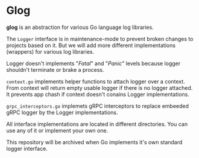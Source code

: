 # Glog

__glog__ is an abstraction for various Go language log libraries.

The ```Logger``` interface is in maintenance-mode to prevent broken changes to projects based on it. But we will add more different implementations (wrappers) for various log libraries. 

Logger doesn't implements "_Fatal_" and "_Panic_" levels because logger shouldn't terminate or brake a process.

```context.go``` implements helper functions to attach logger over a context. From context will return empty usable logger if there is no logger attached. It prevents app chash if context doesn't conains Logger implementations.

```grpc_interceptors.go``` implemets gRPC interceptors to replace embeeded gRPC logger by the Logger implementations.

All interface implementations are located in different directories. You can use any of it or implement your own one.

This repository will be archived when Go implements it's own standard logger interface.